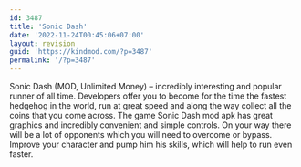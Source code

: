 ```yaml
---
id: 3487
title: 'Sonic Dash'
date: '2022-11-24T00:45:06+07:00'
layout: revision
guid: 'https://kindmod.com/?p=3487'
permalink: '/?p=3487'
---
```


Sonic Dash (MOD, Unlimited Money) – incredibly interesting and popular runner of all time. Developers offer you to become for the time the fastest hedgehog in the world, run at great speed and along the way collect all the coins that you come across. The game Sonic Dash mod apk has great graphics and incredibly convenient and simple controls. On your way there will be a lot of opponents which you will need to overcome or bypass. Improve your character and pump him his skills, which will help to run even faster.